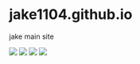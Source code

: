 # jake1104.github.io
jake main site

<img src="http://mazandi.herokuapp.com/api?handle=jake1104&amp;theme=cold">
<img src="http://mazandi.herokuapp.com/api?handle=I_am_jake1104&amp;theme=cold">
<img src="[http://mazandi.herokuapp.com/api?handle=I_am_jake1104&amp;theme=cold](http://mazassumnida.wtf/api/mini/generate_badge?boj=I_am_jake1104)](https://solved.ac/I_am_jake1104)">
<img src="http://mazassumnida.wtf/api/generate_badge?boj=I_am_jake1104">
